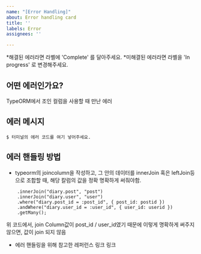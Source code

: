 ```yaml
---
name: "[Error Handling]"
about: Error handling card
title: ''
labels: Error
assignees: ''

---
```


*해결된 에러라면 라벨에 'Complete' 를 달아주세요.
*미해결된 에러라면 라벨을 'In progress' 로 변경해주세요.

## 어떤 에러인가요?
TypeORM에서 조인 컬럼을 사용할 때 만난 에러

## 에러 메시지
``` $ 터미널의 에러 코드를 여기 넣어주세요. ```

## 에러 핸들링 방법
* typeorm의 joincolumn을 작성하고, 그 안의 데이터를 innerJoin 혹은 leftJoin등으로 조합할 때, 해당 칼럼의 값을 정확 명확하게 써줘야함.
``` return this.createQueryBuilder("diary")
	.innerJoin("diary.post", "post")
	.innerJoin("diary.user", "user")
	.where("diary.post_id = :post_id", { post_id: postid })
	.andWhere("diary.user_id = :user_id", { user_id: userid })
	.getMany();
```
위 코드에서, join Column값이 post_id / user_id였기 때문에 이렇게 명확하게 써주지 않으면, 값이 join 되지 않음

* 에러 핸들링을 위해 참고한 레퍼런스 링크
링크
